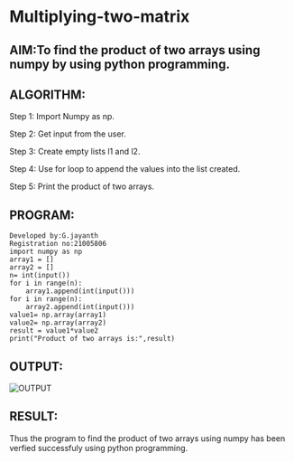 # Multiplying-two-matrix

## AIM:To find the product of two arrays using numpy by using python programming.

## ALGORITHM:
Step 1:
Import Numpy as np.

Step 2:
Get input from the user.

Step 3:
Create empty lists l1 and l2.

Step 4:
Use for loop to append the values into the list created.

Step 5:
Print the product of two arrays.


## PROGRAM: 
~~~
Developed by:G.jayanth
Registration no:21005806
import numpy as np
array1 = []
array2 = []
n= int(input())
for i in range(n):
    array1.append(int(input()))
for i in range(n):
    array2.append(int(input()))
value1= np.array(array1)
value2= np.array(array2)
result = value1*value2
print("Product of two arrays is:",result)
~~~
## OUTPUT:
![OUTPUT](logo.png)

## RESULT:
Thus the program to find the product of two arrays using numpy has been verfied successfuly using python programming.



